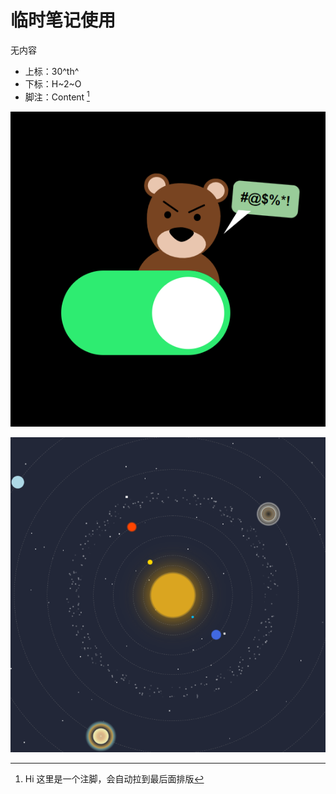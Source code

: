 # 临时笔记使用

无内容

- 上标：30^th^
- 下标：H~2~O
- 脚注：Content [^1]
  [^1]:Hi 这里是一个注脚，会自动拉到最后面排版

[![小熊不想让你按按钮](../../fun/bearcheck/Previews.png?center "小熊不想让你按按钮" )](../../fun/bearcheck/index.html ':ignore')

[![太阳系](../../fun/solar/Previews.png?center "太阳系")](../../fun/solar/index.html ':ignore')
